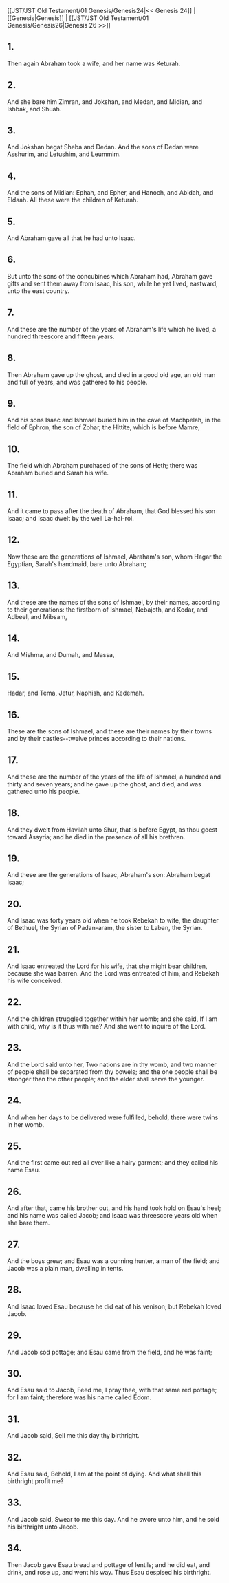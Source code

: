 [[JST/JST Old Testament/01 Genesis/Genesis24|<< Genesis 24]] | [[Genesis|Genesis]] | [[JST/JST Old Testament/01 Genesis/Genesis26|Genesis 26 >>]]
## 1.
Then again Abraham took a wife, and her name was Keturah.
## 2.
And she bare him Zimran, and Jokshan, and Medan, and Midian, and Ishbak, and Shuah.
## 3.
And Jokshan begat Sheba and Dedan. And the sons of Dedan were Asshurim, and Letushim, and Leummim.
## 4.
And the sons of Midian: Ephah, and Epher, and Hanoch, and Abidah, and Eldaah. All these were the children of Keturah.
## 5.
And Abraham gave all that he had unto Isaac.
## 6.
But unto the sons of the concubines which Abraham had, Abraham gave gifts and sent them away from Isaac, his son, while he yet lived, eastward, unto the east country.
## 7.
And these are the number of the years of Abraham\'s life which he lived, a hundred threescore and fifteen years.
## 8.
Then Abraham gave up the ghost, and died in a good old age, an old man and full of years, and was gathered to his people.
## 9.
And his sons Isaac and Ishmael buried him in the cave of Machpelah, in the field of Ephron, the son of Zohar, the Hittite, which is before Mamre,
## 10.
The field which Abraham purchased of the sons of Heth; there was Abraham buried and Sarah his wife.
## 11.
And it came to pass after the death of Abraham, that God blessed his son Isaac; and Isaac dwelt by the well La-hai-roi.
## 12.
Now these are the generations of Ishmael, Abraham\'s son, whom Hagar the Egyptian, Sarah\'s handmaid, bare unto Abraham;
## 13.
And these are the names of the sons of Ishmael, by their names, according to their generations: the firstborn of Ishmael, Nebajoth, and Kedar, and Adbeel, and Mibsam,
## 14.
And Mishma, and Dumah, and Massa,
## 15.
Hadar, and Tema, Jetur, Naphish, and Kedemah.
## 16.
These are the sons of Ishmael, and these are their names by their towns and by their castles\--twelve princes according to their nations.
## 17.
And these are the number of the years of the life of Ishmael, a hundred and thirty and seven years; and he gave up the ghost, and died, and was gathered unto his people.
## 18.
And they dwelt from Havilah unto Shur, that is before Egypt, as thou goest toward Assyria; and he died in the presence of all his brethren.
## 19.
And these are the generations of Isaac, Abraham\'s son: Abraham begat Isaac;
## 20.
And Isaac was forty years old when he took Rebekah to wife, the daughter of Bethuel, the Syrian of Padan-aram, the sister to Laban, the Syrian.
## 21.
And Isaac entreated the Lord for his wife, that she might bear children, because she was barren. And the Lord was entreated of him, and Rebekah his wife conceived.
## 22.
And the children struggled together within her womb; and she said, If I am with child, why is it thus with me? And she went to inquire of the Lord.
## 23.
And the Lord said unto her, Two nations are in thy womb, and two manner of people shall be separated from thy bowels; and the one people shall be stronger than the other people; and the elder shall serve the younger.
## 24.
And when her days to be delivered were fulfilled, behold, there were twins in her womb.
## 25.
And the first came out red all over like a hairy garment; and they called his name Esau.
## 26.
And after that, came his brother out, and his hand took hold on Esau\'s heel; and his name was called Jacob; and Isaac was threescore years old when she bare them.
## 27.
And the boys grew; and Esau was a cunning hunter, a man of the field; and Jacob was a plain man, dwelling in tents.
## 28.
And Isaac loved Esau because he did eat of his venison; but Rebekah loved Jacob.
## 29.
And Jacob sod pottage; and Esau came from the field, and he was faint;
## 30.
And Esau said to Jacob, Feed me, I pray thee, with that same red pottage; for I am faint; therefore was his name called Edom.
## 31.
And Jacob said, Sell me this day thy birthright.
## 32.
And Esau said, Behold, I am at the point of dying. And what shall this birthright profit me?
## 33.
And Jacob said, Swear to me this day. And he swore unto him, and he sold his birthright unto Jacob.
## 34.
Then Jacob gave Esau bread and pottage of lentils; and he did eat, and drink, and rose up, and went his way. Thus Esau despised his birthright.

